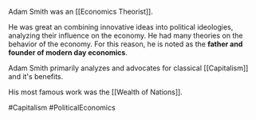 Adam Smith was an [[Economics Theorist]].

He was great an combining innovative ideas into political ideologies, analyzing their influence on the economy. He had many theories on the behavior of the economy. For this reason, he is noted as the **father and founder of modern day economics**.

Adam Smith primarily analyzes and advocates for classical [[Capitalism]] and it's benefits.

His most famous work was the [[Wealth of Nations]].

#Capitalism
#PoliticalEconomics 